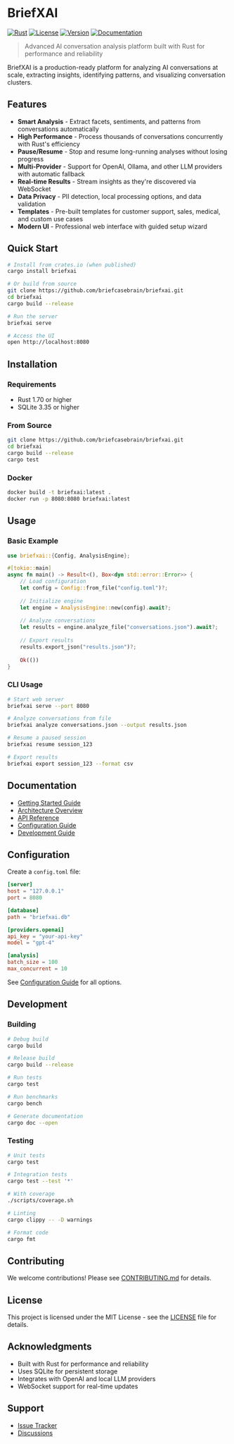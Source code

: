 # BriefXAI

[![Rust](https://img.shields.io/badge/rust-%23000000.svg?style=for-the-badge&logo=rust&logoColor=white)](https://www.rust-lang.org/)
[![License](https://img.shields.io/badge/license-MIT-blue.svg)](LICENSE)
[![Version](https://img.shields.io/badge/version-2.1.0-green.svg)](https://github.com/briefcasebrain/briefxai)
[![Documentation](https://docs.rs/briefxai/badge.svg)](https://docs.rs/briefxai)

> Advanced AI conversation analysis platform built with Rust for performance and reliability

BriefXAI is a production-ready platform for analyzing AI conversations at scale, extracting insights, identifying patterns, and visualizing conversation clusters.

## Features

- **Smart Analysis** - Extract facets, sentiments, and patterns from conversations automatically
- **High Performance** - Process thousands of conversations concurrently with Rust's efficiency
- **Pause/Resume** - Stop and resume long-running analyses without losing progress
- **Multi-Provider** - Support for OpenAI, Ollama, and other LLM providers with automatic fallback
- **Real-time Results** - Stream insights as they're discovered via WebSocket
- **Data Privacy** - PII detection, local processing options, and data validation
- **Templates** - Pre-built templates for customer support, sales, medical, and custom use cases
- **Modern UI** - Professional web interface with guided setup wizard

## Quick Start

```bash
# Install from crates.io (when published)
cargo install briefxai

# Or build from source
git clone https://github.com/briefcasebrain/briefxai.git
cd briefxai
cargo build --release

# Run the server
briefxai serve

# Access the UI
open http://localhost:8080
```

## Installation

### Requirements

- Rust 1.70 or higher
- SQLite 3.35 or higher

### From Source

```bash
git clone https://github.com/briefcasebrain/briefxai.git
cd briefxai
cargo build --release
cargo test
```

### Docker

```bash
docker build -t briefxai:latest .
docker run -p 8080:8080 briefxai:latest
```

## Usage

### Basic Example

```rust
use briefxai::{Config, AnalysisEngine};

#[tokio::main]
async fn main() -> Result<(), Box<dyn std::error::Error>> {
    // Load configuration
    let config = Config::from_file("config.toml")?;
    
    // Initialize engine
    let engine = AnalysisEngine::new(config).await?;
    
    // Analyze conversations
    let results = engine.analyze_file("conversations.json").await?;
    
    // Export results
    results.export_json("results.json")?;
    
    Ok(())
}
```

### CLI Usage

```bash
# Start web server
briefxai serve --port 8080

# Analyze conversations from file
briefxai analyze conversations.json --output results.json

# Resume a paused session
briefxai resume session_123

# Export results
briefxai export session_123 --format csv
```

## Documentation

- [Getting Started Guide](docs/getting-started.md)
- [Architecture Overview](docs/architecture.md)
- [API Reference](docs/api.md)
- [Configuration Guide](docs/configuration.md)
- [Development Guide](docs/development.md)

## Configuration

Create a `config.toml` file:

```toml
[server]
host = "127.0.0.1"
port = 8080

[database]
path = "briefxai.db"

[providers.openai]
api_key = "your-api-key"
model = "gpt-4"

[analysis]
batch_size = 100
max_concurrent = 10
```

See [Configuration Guide](docs/configuration.md) for all options.

## Development

### Building

```bash
# Debug build
cargo build

# Release build
cargo build --release

# Run tests
cargo test

# Run benchmarks
cargo bench

# Generate documentation
cargo doc --open
```

### Testing

```bash
# Unit tests
cargo test

# Integration tests
cargo test --test '*'

# With coverage
./scripts/coverage.sh

# Linting
cargo clippy -- -D warnings

# Format code
cargo fmt
```

## Contributing

We welcome contributions! Please see [CONTRIBUTING.md](CONTRIBUTING.md) for details.

## License

This project is licensed under the MIT License - see the [LICENSE](LICENSE) file for details.

## Acknowledgments

- Built with Rust for performance and reliability
- Uses SQLite for persistent storage
- Integrates with OpenAI and local LLM providers
- WebSocket support for real-time updates

## Support

- [Issue Tracker](https://github.com/briefcasebrain/briefxai/issues)
- [Discussions](https://github.com/briefcasebrain/briefxai/discussions)